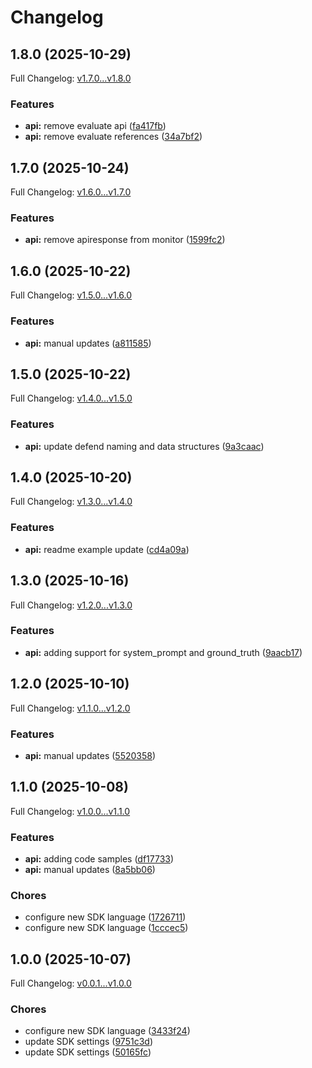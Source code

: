 # Changelog

## 1.8.0 (2025-10-29)

Full Changelog: [v1.7.0...v1.8.0](https://github.com/deeprails/deeprails-typescript-sdk/compare/v1.7.0...v1.8.0)

### Features

* **api:** remove evaluate api ([fa417fb](https://github.com/deeprails/deeprails-typescript-sdk/commit/fa417fbc72a33f60e53347fc154896f1c503d71b))
* **api:** remove evaluate references ([34a7bf2](https://github.com/deeprails/deeprails-typescript-sdk/commit/34a7bf2a38c479ef02b69ff5b52f1c28d2862bdf))

## 1.7.0 (2025-10-24)

Full Changelog: [v1.6.0...v1.7.0](https://github.com/deeprails/deeprails-typescript-sdk/compare/v1.6.0...v1.7.0)

### Features

* **api:** remove apiresponse from monitor ([1599fc2](https://github.com/deeprails/deeprails-typescript-sdk/commit/1599fc28e3968e35900d429d5d97c96428736f3d))

## 1.6.0 (2025-10-22)

Full Changelog: [v1.5.0...v1.6.0](https://github.com/deeprails/deeprails-typescript-sdk/compare/v1.5.0...v1.6.0)

### Features

* **api:** manual updates ([a811585](https://github.com/deeprails/deeprails-typescript-sdk/commit/a8115859f0da0d4dafa7b11f9870e723933e5543))

## 1.5.0 (2025-10-22)

Full Changelog: [v1.4.0...v1.5.0](https://github.com/deeprails/deeprails-typescript-sdk/compare/v1.4.0...v1.5.0)

### Features

* **api:** update defend naming and data structures ([9a3caac](https://github.com/deeprails/deeprails-typescript-sdk/commit/9a3caac8bcdf81a7166d3e2b805598b4ad223a5e))

## 1.4.0 (2025-10-20)

Full Changelog: [v1.3.0...v1.4.0](https://github.com/deeprails/deeprails-typescript-sdk/compare/v1.3.0...v1.4.0)

### Features

* **api:** readme example update ([cd4a09a](https://github.com/deeprails/deeprails-typescript-sdk/commit/cd4a09aec3f5ab3a6195b4c2d13a7264e52c7ffc))

## 1.3.0 (2025-10-16)

Full Changelog: [v1.2.0...v1.3.0](https://github.com/deeprails/deeprails-typescript-sdk/compare/v1.2.0...v1.3.0)

### Features

* **api:** adding support for system_prompt and ground_truth ([9aacb17](https://github.com/deeprails/deeprails-typescript-sdk/commit/9aacb1737878e600091bd0c77fbb92b047fa406d))

## 1.2.0 (2025-10-10)

Full Changelog: [v1.1.0...v1.2.0](https://github.com/deeprails/deeprails-typescript-sdk/compare/v1.1.0...v1.2.0)

### Features

* **api:** manual updates ([5520358](https://github.com/deeprails/deeprails-typescript-sdk/commit/552035886822d4ac2df81b8b4c4f709513c8b992))

## 1.1.0 (2025-10-08)

Full Changelog: [v1.0.0...v1.1.0](https://github.com/deeprails/deeprails-typescript-sdk/compare/v1.0.0...v1.1.0)

### Features

* **api:** adding code samples ([df17733](https://github.com/deeprails/deeprails-typescript-sdk/commit/df1773357e9cb9a183ec41fabd9980dc436ca20c))
* **api:** manual updates ([8a5bb06](https://github.com/deeprails/deeprails-typescript-sdk/commit/8a5bb0669951aa87771073158032e029fd78c332))


### Chores

* configure new SDK language ([1726711](https://github.com/deeprails/deeprails-typescript-sdk/commit/17267115aacd1b5cadfcae447f39daa397318328))
* configure new SDK language ([1cccec5](https://github.com/deeprails/deeprails-typescript-sdk/commit/1cccec57666d11ac0b3e3e7de455aaa35c9a9c41))

## 1.0.0 (2025-10-07)

Full Changelog: [v0.0.1...v1.0.0](https://github.com/deeprails/deeprails-typescript-sdk/compare/v0.0.1...v1.0.0)

### Chores

* configure new SDK language ([3433f24](https://github.com/deeprails/deeprails-typescript-sdk/commit/3433f24c4e83bbf7b847874c7b874e03bc291637))
* update SDK settings ([9751c3d](https://github.com/deeprails/deeprails-typescript-sdk/commit/9751c3dcc33271a73ad786e45976e314e4359902))
* update SDK settings ([50165fc](https://github.com/deeprails/deeprails-typescript-sdk/commit/50165fc2ae9381b58627d953708cd3554c5da618))
